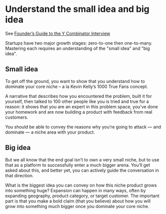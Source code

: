 # Understand the small idea and big idea

See [Founder’s Guide to the Y Combinator Interview](https://www.atrium.co/blog/yc-interview-guide/)

Startups have two major growth stages: zero-to-one then one-to-many. Mastering each requires an understanding of the "small idea" and "big idea".


## Small idea

To get off the ground, you want to show that you understand how to dominate your core niche – a la Kevin Kelly’s 1000 True Fans concept.

A narrative that describes how you encountered the problem, built it for yourself, then talked to 100 other people like you is tried and true for a reason: it shows that you are an expert in this problem space, you’ve done your homework and are now building a product with feedback from real customers.

You should be able to convey the reasons why you’re going to attack — and dominate — a niche area with your product.


## Big idea

But we all know that the end goal isn’t to own a very small niche, but to use that as a platform to successfully enter a much bigger arena. You’ll get asked about this, and better yet, you can actively guide the conversation in that direction.

What is the biggest idea you can convey on how this niche product grows into something huge? Expansion can happen in many ways, often by expanding geography, product category, or target customer. The important part is that you make a bold claim (that you believe) about how you will grow into something much bigger once you dominate your core niche.
